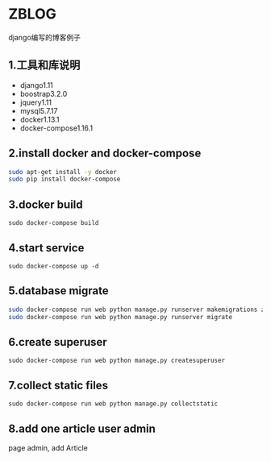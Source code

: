# ZBLOG
django编写的博客例子


## 1.工具和库说明
* django1.11
* boostrap3.2.0
* jquery1.11
* mysql5.7.17
* docker1.13.1
* docker-compose1.16.1

## 2.install docker and docker-compose
```bash
sudo apt-get install -y docker
sudo pip install docker-compose
```
## 3.docker build
`sudo docker-compose build`

## 4.start service
`sudo docker-compose up -d`

## 5.database migrate
```bash
sudo docker-compose run web python manage.py runserver makemigrations zblog
sudo docker-compose run web python manage.py runserver migrate
```

## 6.create superuser
`sudo docker-compose run web python manage.py createsuperuser`

## 7.collect static files
`sudo docker-compose run web python manage.py collectstatic`

## 8.add one article user admin
 page admin, add Article
